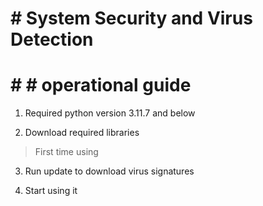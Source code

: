 # # System Security and Virus Detection

# # # operational guide

1. Required python version 3.11.7 and below

2. Download required libraries

> First time using 
3. Run update to download virus signatures

4. Start using it
